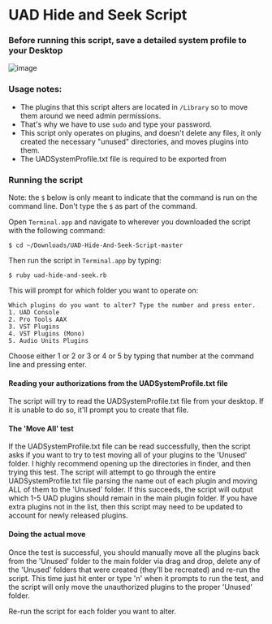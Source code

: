 # UAD Hide and Seek Script

### Before running this script, save a detailed system profile to your Desktop

![image](https://user-images.githubusercontent.com/4521/69005051-c391d680-08e1-11ea-8cf7-d85fa5af8fac.png)

### Usage notes:

  * The plugins that this script alters are located in `/Library` so to move them around we need admin permissions.
  * That's why we have to use `sudo` and type your password.
  * This script only operates on plugins, and doesn't delete any files, it only created the necessary "unused" directories, and moves plugins into them.
  * The UADSystemProfile.txt file is required to be exported from


### Running the script

Note: the `$` below is only meant to indicate that the command is run on the command line. Don't type the `$` as part of the command.

Open `Terminal.app` and navigate to wherever you downloaded the script with the following command:
```
$ cd ~/Downloads/UAD-Hide-And-Seek-Script-master
```

Then run the script in `Terminal.app` by typing:
```
$ ruby uad-hide-and-seek.rb
```

This will prompt for which folder you want to operate on:

```
Which plugins do you want to alter? Type the number and press enter.
1. UAD Console
2. Pro Tools AAX
3. VST Plugins
4. VST Plugins (Mono)
5. Audio Units Plugins
```

Choose either 1 or 2 or 3 or 4 or 5 by typing that number at the command line and pressing enter.

#### Reading your authorizations from the UADSystemProfile.txt file
The script will try to read the UADSystemProfile.txt file from your desktop. If it is unable to do so, it'll prompt you to create that file.

#### The 'Move All' test
If the UADSystemProfile.txt file can be read successfully, then the script asks if you want to try to test moving all of your plugins to the 'Unused' folder. I highly recommend opening up the directories in finder, and then trying this test. The script will attempt to go through the entire UADSystemProfile.txt file parsing the name out of each plugin and moving ALL of them to the 'Unused' folder. If this succeeds, the script will output which 1-5 UAD plugins should remain in the main plugin folder. If you have extra plugins not in the list, then this script may need to be updated to account for newly released plugins.

#### Doing the actual move
Once the test is successful, you should manually move all the plugins back from the 'Unused' folder to the main folder via drag and drop, delete any of the 'Unused' folders that were created (they'll be recreated) and re-run the script. This time just hit enter or type 'n' when it prompts to run the test, and the script will only move the unauthorized plugins to the proper 'Unused' folder.

Re-run the script for each folder you want to alter.
